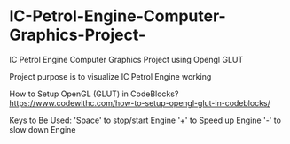 # IC-Petrol-Engine-Computer-Graphics-Project-
IC Petrol Engine Computer Graphics Project using Opengl GLUT 

Project purpose is to visualize IC Petrol Engine working  

How to Setup OpenGL (GLUT) in CodeBlocks?
https://www.codewithc.com/how-to-setup-opengl-glut-in-codeblocks/

Keys to Be Used:
'Space' to stop/start Engine
'+' to Speed up Engine 
'-' to slow down Engine
